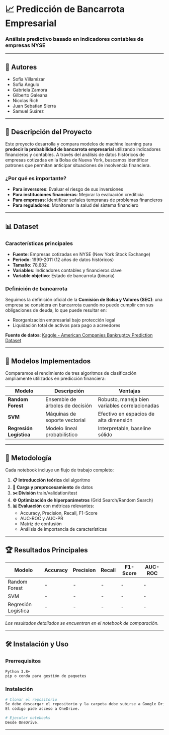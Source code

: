 # 📈 Predicción de Bancarrota Empresarial
### Análisis predictivo basado en indicadores contables de empresas NYSE

---

## 👤 Autores

- Sofía Villamizar
- Sofía Angulo
- Gabriela Zamora
- Gilberto Galeana
- Nicolas Rich
- Juan Sebatian Sierra
- Samuel Suárez

---

## 🎯 Descripción del Proyecto

Este proyecto desarrolla y compara modelos de machine learning para **predecir la probabilidad de bancarrota empresarial** utilizando indicadores financieros y contables. A través del análisis de datos históricos de empresas cotizadas en la Bolsa de Nueva York, buscamos identificar patrones que permitan anticipar situaciones de insolvencia financiera.

### ¿Por qué es importante?
- **Para inversores**: Evaluar el riesgo de sus inversiones
- **Para instituciones financieras**: Mejorar la evaluación crediticia
- **Para empresas**: Identificar señales tempranas de problemas financieros
- **Para reguladores**: Monitorear la salud del sistema financiero

---

## 📊 Dataset

### Características principales
- **Fuente**: Empresas cotizadas en NYSE (New York Stock Exchange)
- **Período**: 1999-2011 (12 años de datos históricos)
- **Tamaño**: 78,682
- **Variables**: Indicadores contables y financieros clave
- **Variable objetivo**: Estado de bancarrota (binaria)

### Definición de bancarrota
Seguimos la definición oficial de la **Comisión de Bolsa y Valores (SEC)**: una empresa se considera en bancarrota cuando no puede cumplir con sus obligaciones de deuda, lo que puede resultar en:
- Reorganización empresarial bajo protección legal
- Liquidación total de activos para pago a acreedores

**Fuente de datos**: [Kaggle - American Companies Bankruptcy Prediction Dataset](https://www.kaggle.com/datasets/utkarshx27/american-companies-bankruptcy-prediction-dataset?resource=download)

---

## 🚀 Modelos Implementados

Comparamos el rendimiento de tres algoritmos de clasificación ampliamente utilizados en predicción financiera:

| Modelo | Descripción | Ventajas |
|--------|-------------|----------|
| **Random Forest** | Ensemble de árboles de decisión | Robusto, maneja bien variables correlacionadas |
| **SVM** | Máquinas de soporte vectorial | Efectivo en espacios de alta dimensión |
| **Regresión Logística** | Modelo lineal probabilístico | Interpretable, baseline sólido |

---

## 🔬 Metodología

Cada notebook incluye un flujo de trabajo completo:

1. **📋 Introducción teórica** del algoritmo
2. **🔄 Carga y preprocesamiento** de datos
3. **✂️ División** train/validation/test
4. **⚙️ Optimización de hiperparámetros** (Grid Search/Random Search)
5. **📊 Evaluación** con métricas relevantes:
   - Accuracy, Precision, Recall, F1-Score
   - AUC-ROC y AUC-PR
   - Matriz de confusión
   - Análisis de importancia de características

---

## 🏆 Resultados Principales

| Modelo | Accuracy | Precision | Recall | F1-Score | AUC-ROC |
|--------|----------|-----------|---------|----------|---------|
| Random Forest | - | - | - | - | - |
| SVM | - | - | - | - | - |
| Regresión Logística | - | - | - | - | - |

*Los resultados detallados se encuentran en el notebook de comparación.*

---

## 🛠️ Instalación y Uso

### Prerrequisitos
```bash
Python 3.8+
pip o conda para gestión de paquetes
```

### Instalación
```bash
# Clonar el repositorio
Se debe descargar el repositorio y la carpeta debe subirse a Google Drive. Si la carpeta esta subida a "My Drive", se podrá correr cada notebook.
El código pide acceso a OneDrive.

# Ejecutar notebooks
Desde OneDrive.
```

---

